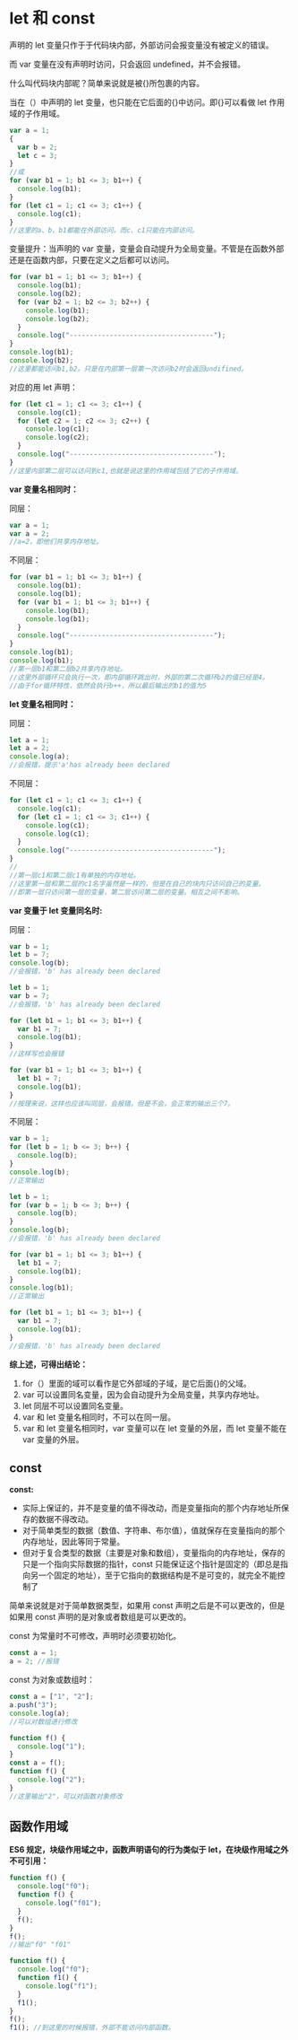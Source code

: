 # let 和 const

声明的 let 变量只作于于代码块内部，外部访问会报变量没有被定义的错误。

而 var 变量在没有声明时访问，只会返回 undefined，并不会报错。

什么叫代码块内部昵？简单来说就是被{}所包裹的内容。

当在（）中声明的 let 变量，也只能在它后面的{}中访问。即{}可以看做 let 作用域的子作用域。

```js
var a = 1;
{
  var b = 2;
  let c = 3;
}
//或
for (var b1 = 1; b1 <= 3; b1++) {
  console.log(b1);
}
for (let c1 = 1; c1 <= 3; c1++) {
  console.log(c1);
}
//这里的a、b、b1都能在外部访问。而c、c1只能在内部访问。
```

变量提升：当声明的 var 变量，变量会自动提升为全局变量。不管是在函数外部还是在函数内部，只要在定义之后都可以访问。

```js
for (var b1 = 1; b1 <= 3; b1++) {
  console.log(b1);
  console.log(b2);
  for (var b2 = 1; b2 <= 3; b2++) {
    console.log(b1);
    console.log(b2);
  }
  console.log("------------------------------------");
}
console.log(b1);
console.log(b2);
//这里都能访问b1,b2。只是在内部第一层第一次访问b2时会返回undifined。
```

对应的用 let 声明：

```js
for (let c1 = 1; c1 <= 3; c1++) {
  console.log(c1);
  for (let c2 = 1; c2 <= 3; c2++) {
    console.log(c1);
    console.log(c2);
  }
  console.log("------------------------------------");
}
//这里内部第二层可以访问到c1,也就是说这里的作用域包括了它的子作用域。
```

**var 变量名相同时：**

同层：

```js
var a = 1;
var a = 2;
//a=2，即他们共享内存地址。
```

不同层：

```js
for (var b1 = 1; b1 <= 3; b1++) {
  console.log(b1);
  console.log(b1);
  for (var b1 = 1; b1 <= 3; b1++) {
    console.log(b1);
    console.log(b1);
  }
  console.log("------------------------------------");
}
console.log(b1);
console.log(b1);
//第一层b1和第二层b2共享内存地址。
//这里外部循环只会执行一次，即内部循环跳出时，外部的第二次循环b2的值已经是4。
//由于for循环特性，依然会执行b++，所以最后输出的b1的值为5
```

**let 变量名相同时：**

同层：

```js
let a = 1;
let a = 2;
console.log(a);
//会报错，提示'a'has already been declared
```

不同层：

```js
for (let c1 = 1; c1 <= 3; c1++) {
  console.log(c1);
  for (let c1 = 1; c1 <= 3; c1++) {
    console.log(c1);
    console.log(c1);
  }
  console.log("------------------------------------");
}
//
//第一层c1和第二层c1有单独的内存地址。
//这里第一层和第二层的c1名字虽然是一样的，但是在自己的块内只访问自己的变量。
//即第一层只访问第一层的变量，第二层访问第二层的变量。相互之间不影响。
```

**var 变量于 let 变量同名时:**

同层：

```js
var b = 1;
let b = 7;
console.log(b);
//会报错，'b' has already been declared

let b = 1;
var b = 7;
//会报错，'b' has already been declared

for (let b1 = 1; b1 <= 3; b1++) {
  var b1 = 7;
  console.log(b1);
}
//这样写也会报错

for (var b1 = 1; b1 <= 3; b1++) {
  let b1 = 7;
  console.log(b1);
}
//按理来说，这样也应该叫同层，会报错。但是不会，会正常的输出三个7。
```

不同层：

```js
var b = 1;
for (let b = 1; b <= 3; b++) {
  console.log(b);
}
console.log(b);
//正常输出

let b = 1;
for (var b = 1; b <= 3; b++) {
  console.log(b);
}
console.log(b);
//会报错，'b' has already been declared

for (var b1 = 1; b1 <= 3; b1++) {
  let b1 = 7;
  console.log(b1);
}
console.log(b1);
//正常输出

for (let b1 = 1; b1 <= 3; b1++) {
  var b1 = 7;
  console.log(b1);
}
//会报错，'b' has already been declared
```

**综上述，可得出结论：**

1. for（）里面的域可以看作是它外部域的子域，是它后面{}的父域。
2. var 可以设置同名变量，因为会自动提升为全局变量，共享内存地址。
3. let 同层不可以设置同名变量。
4. var 和 let 变量名相同时，不可以在同一层。
5. var 和 let 变量名相同时，var 变量可以在 let 变量的外层，而 let 变量不能在 var 变量的外层。

## const

**const:**

- 实际上保证的，并不是变量的值不得改动，而是变量指向的那个内存地址所保存的数据不得改动。
- 对于简单类型的数据（数值、字符串、布尔值），值就保存在变量指向的那个内存地址，因此等同于常量。
- 但对于复合类型的数据（主要是对象和数组），变量指向的内存地址，保存的只是一个指向实际数据的指针，const 只能保证这个指针是固定的（即总是指向另一个固定的地址），至于它指向的数据结构是不是可变的，就完全不能控制了

简单来说就是对于简单数据类型，如果用 const 声明之后是不可以更改的，但是如果用 const 声明的是对象或者数组是可以更改的。

const 为常量时不可修改，声明时必须要初始化。

```js
const a = 1;
a = 2; //报错
```

const 为对象或数组时：

```js
const a = ["1", "2"];
a.push("3");
console.log(a);
//可以对数组进行修改

function f() {
  console.log("1");
}
const a = f();
function f() {
  console.log("2");
}
//这里输出"2"，可以对函数对象修改
```

## 函数作用域

**ES6 规定，块级作用域之中，函数声明语句的行为类似于 let，在块级作用域之外不可引用：**

```js
function f() {
  console.log("f0");
  function f() {
    console.log("f01");
  }
  f();
}
f();
//输出"f0" "f01"

function f() {
  console.log("f0");
  function f1() {
    console.log("f1");
  }
  f1();
}
f();
f1(); //到这里的时候报错，外部不能访问内部函数。
```
